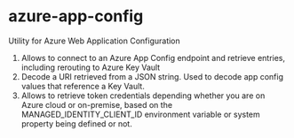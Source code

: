 # azure-app-config
Utility for Azure Web Application Configuration

1. Allows to connect to an Azure App Config endpoint and retrieve entries, including rerouting to Azure Key Vault
2. Decode a URI retrieved from a JSON string. Used to decode app config values that reference a Key Vault.
3. Allows to retrieve token credentials depending whether you are on Azure cloud or on-premise, based on the MANAGED_IDENTITY_CLIENT_ID environment variable or system property being defined or not.
